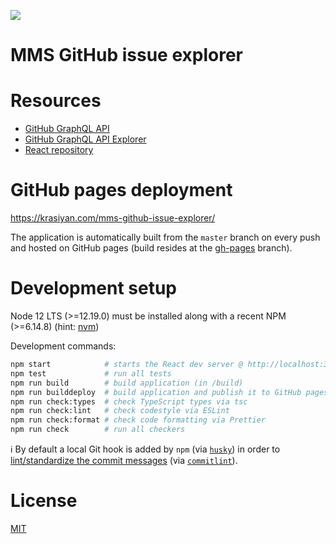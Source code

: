[![](https://github.com/krasiyan/mms-github-issue-explorer/workflows/cicd/badge.svg)](https://krasiyan.com/mms-github-issue-explorer/)

# MMS GitHub issue explorer

# Resources

- [GitHub GraphQL API](https://docs.github.com/en/free-pro-team@latest/graphql)
- [GitHub GraphQL API Explorer](https://developer.github.com/v4/explorer/)
- [React repository](https://github.com/facebook/react)

# GitHub pages deployment

https://krasiyan.com/mms-github-issue-explorer/

The application is automatically built from the `master` branch on every push and hosted on GitHub pages (build resides at the [gh-pages](https://github.com/krasiyan/mms-github-issue-explorer/tree/gh-pages) branch).

# Development setup

Node 12 LTS (>=12.19.0) must be installed along with a recent NPM (>=6.14.8) (hint: [nvm](https://github.com/nvm-sh/nvm))

Development commands:

```bash
npm start            # starts the React dev server @ http://localhost:3000
npm test             # run all tests
npm run build        # build application (in /build)
npm run builddeploy  # build application and publish it to GitHub pages
npm run check:types  # check TypeScript types via tsc
npm run check:lint   # check codestyle via ESLint
npm run check:format # check code formatting via Prettier
npm run check        # run all checkers
```

:information_source: By default a local Git hook is added by `npm` (via [`husky`](https://www.npmjs.com/package/husky)) in order to [lint/standardize the commit messages](https://www.conventionalcommits.org/) (via [`commitlint`](https://commitlint.js.org/)).

# License

[MIT](./LICENSE.md)
